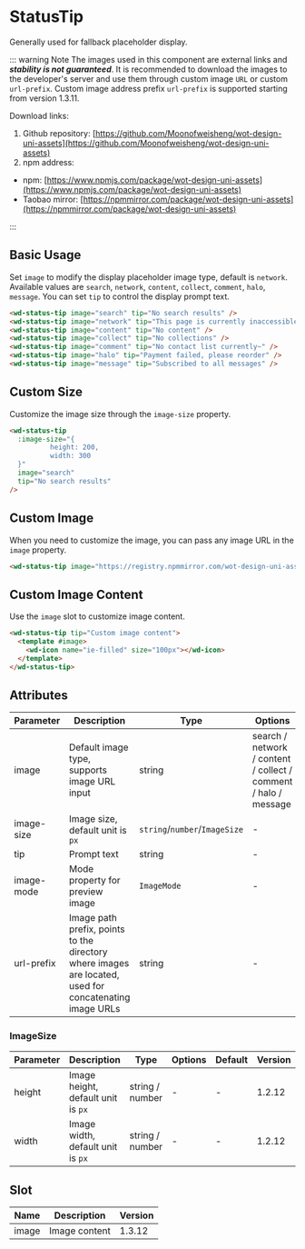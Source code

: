 # StatusTip

Generally used for fallback placeholder display.

::: warning Note
The images used in this component are external links and **_stability is not guaranteed_**. It is recommended to download the images to the developer's server and use them through custom image `URL` or custom `url-prefix`. Custom image address prefix `url-prefix` is supported starting from version 1.3.11.

Download links:

1. Github repository: [https://github.com/Moonofweisheng/wot-design-uni-assets](https://github.com/Moonofweisheng/wot-design-uni-assets)
2. npm address:

- npm: [https://www.npmjs.com/package/wot-design-uni-assets](https://www.npmjs.com/package/wot-design-uni-assets)
- Taobao mirror: [https://npmmirror.com/package/wot-design-uni-assets](https://npmmirror.com/package/wot-design-uni-assets)

:::

## Basic Usage

Set `image` to modify the display placeholder image type, default is `network`. Available values are `search`, `network`, `content`, `collect`, `comment`, `halo`, `message`. You can set `tip` to control the display prompt text.

```html
<wd-status-tip image="search" tip="No search results" />
<wd-status-tip image="network" tip="This page is currently inaccessible" />
<wd-status-tip image="content" tip="No content" />
<wd-status-tip image="collect" tip="No collections" />
<wd-status-tip image="comment" tip="No contact list currently~" />
<wd-status-tip image="halo" tip="Payment failed, please reorder" />
<wd-status-tip image="message" tip="Subscribed to all messages" />
```

## Custom Size

Customize the image size through the `image-size` property.

```html
<wd-status-tip
  :image-size="{
          height: 200,
          width: 300
  }"
  image="search"
  tip="No search results"
/>
```

## Custom Image

When you need to customize the image, you can pass any image URL in the `image` property.

```html
<wd-status-tip image="https://registry.npmmirror.com/wot-design-uni-assets/*/files/panda.jpg" tip="View my avatar" />
```

## Custom Image Content

Use the `image` slot to customize image content.

```html
<wd-status-tip tip="Custom image content">
  <template #image>
    <wd-icon name="ie-filled" size="100px"></wd-icon>
  </template>
</wd-status-tip>
```

## Attributes

| Parameter | Description | Type | Options | Default | Version |
|-----------|-------------|------|----------|---------|----------|
| image | Default image type, supports image URL input | string | search / network / content / collect / comment / halo / message | network | - |
| image-size | Image size, default unit is `px` | `string`/`number`/`ImageSize` | - | - | - |
| tip | Prompt text | string | - | - | - |
| image-mode | Mode property for preview image | `ImageMode` | - | aspectFit | 1.2.12 |
| url-prefix | Image path prefix, points to the directory where images are located, used for concatenating image URLs | string | - | https://registry.npmmirror.com/wot-design-uni-assets/*/files/ | 1.3.11 |

### ImageSize

| Parameter | Description | Type | Options | Default | Version |
|-----------|-------------|------|----------|---------|----------|
| height | Image height, default unit is `px` | string / number | - | - | 1.2.12 |
| width | Image width, default unit is `px` | string / number | - | - | 1.2.12 |

## Slot

| Name | Description | Version |
|------|-------------|----------|
| image | Image content | 1.3.12 |